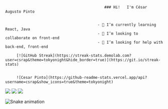                                                 ### Hi!   I'm César Augusto Pinto 


                                             - 🌱 I’m currently learning React, Java
                                             - 👯 I’m looking to collaborate on front-end
                                             - 🤔 I’m looking for help with back-end, front-end

         [![GitHub Streak](https://streak-stats.demolab.com?user=csrap&theme=tokyonight&hide_border=true)](https://git.io/streak-stats)


         ![Cesar Pinto](https://github-readme-stats.vercel.app/api?username=csrap&show_icons=true&theme=tokyonight)

<div>

 <a href="https://discord.gg/3376" target="_blank"><img src="https://img.shields.io/badge/Discord-7289DA?style=for-the-badge&logo=discord&logoColor=white" target="_blank"></a> 
  <a href = "mailto:caugusto3110@gmail.com"><img src="https://img.shields.io/badge/Gmail-D14836?style=for-the-badge&logo=gmail&logoColor=white" target="_blank"></a>
  <a href="https://www.linkedin.com/in/cesar-augusto-pinto/" target="_blank"><img src="https://img.shields.io/badge/-LinkedIn-%230077B5?style=for-the-badge&logo=linkedin&logoColor=white" target="_blank"></a>   
</div>

![Snake animation](https://github.com/csrap/csrap/blob/output/github-contribution-grid-snake.svg)

